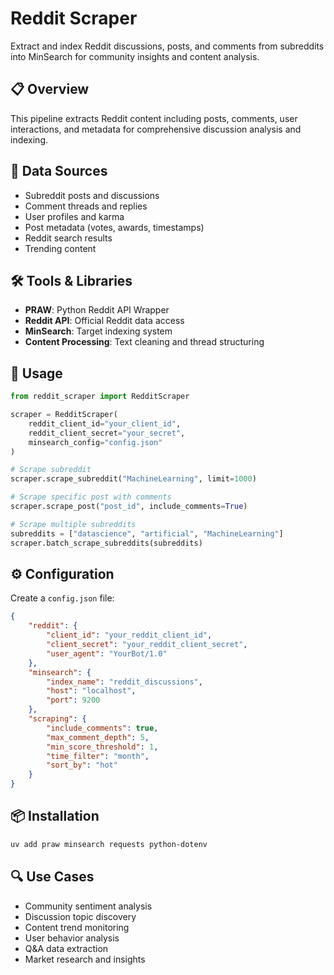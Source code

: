# Reddit Scraper

Extract and index Reddit discussions, posts, and comments from subreddits into MinSearch for community insights and content analysis.

## 📋 Overview

This pipeline extracts Reddit content including posts, comments, user interactions, and metadata for comprehensive discussion analysis and indexing.

## 🎯 Data Sources

- Subreddit posts and discussions
- Comment threads and replies
- User profiles and karma
- Post metadata (votes, awards, timestamps)
- Reddit search results
- Trending content

## 🛠️ Tools & Libraries

- **PRAW**: Python Reddit API Wrapper
- **Reddit API**: Official Reddit data access
- **MinSearch**: Target indexing system
- **Content Processing**: Text cleaning and thread structuring

## 🚀 Usage

```python
from reddit_scraper import RedditScraper

scraper = RedditScraper(
    reddit_client_id="your_client_id",
    reddit_client_secret="your_secret",
    minsearch_config="config.json"
)

# Scrape subreddit
scraper.scrape_subreddit("MachineLearning", limit=1000)

# Scrape specific post with comments
scraper.scrape_post("post_id", include_comments=True)

# Scrape multiple subreddits
subreddits = ["datascience", "artificial", "MachineLearning"]
scraper.batch_scrape_subreddits(subreddits)
```

## ⚙️ Configuration

Create a `config.json` file:

```json
{
    "reddit": {
        "client_id": "your_reddit_client_id",
        "client_secret": "your_reddit_client_secret",
        "user_agent": "YourBot/1.0"
    },
    "minsearch": {
        "index_name": "reddit_discussions",
        "host": "localhost",
        "port": 9200
    },
    "scraping": {
        "include_comments": true,
        "max_comment_depth": 5,
        "min_score_threshold": 1,
        "time_filter": "month",
        "sort_by": "hot"
    }
}
```

## 📦 Installation

```bash
uv add praw minsearch requests python-dotenv
```

## 🔍 Use Cases

- Community sentiment analysis
- Discussion topic discovery
- Content trend monitoring
- User behavior analysis
- Q&A data extraction
- Market research and insights